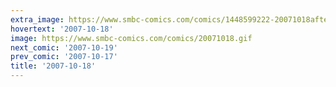```yaml
---
extra_image: https://www.smbc-comics.com/comics/1448599222-20071018after.png
hovertext: '2007-10-18'
image: https://www.smbc-comics.com/comics/20071018.gif
next_comic: '2007-10-19'
prev_comic: '2007-10-17'
title: '2007-10-18'
---
```


